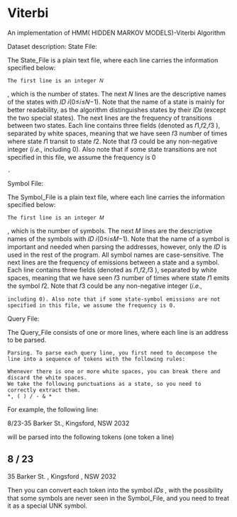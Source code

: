 # Viterbi
An implementation of HMM( HIDDEN MARKOV MODELS)-Viterbi Algorithm

Dataset description:
State File:

The State_File is a plain text file, where each line carries the information specified below:

    The first line is an integer 𝑁

, which is the number of states.
The next 𝑁
lines are the descriptive names of the states with 𝐼𝐷 𝑖(0≤𝑖≤𝑁−1). Note that the name of a state is mainly for better readability, as the algorithm distinguishes states by their 𝐼𝐷𝑠
(except the two special states).
The next lines are the frequency of transitions between two states. Each line contains three fields (denoted as 𝑓1,𝑓2,𝑓3
), separated by white spaces, meaning that we have seen 𝑓3 number of times where state 𝑓1 transit to state 𝑓2. Note that 𝑓3 could be any non-negative integer (𝑖.𝑒., including 0). Also note that if some state transitions are not specified in this file, we assume the frequency is 0

    .

Symbol File:

The Symbol_File is a plain text file, where each line carries the information specified below:

    The first line is an integer 𝑀

, which is the number of symbols.
The next 𝑀
lines are the descriptive names of the symbols with 𝐼𝐷 𝑖(0≤𝑖≤𝑀−1). Note that the name of a symbol is important and needed when parsing the addresses, however, only the 𝐼𝐷
is used in the rest of the program. All symbol names are case-sensitive.
The next lines are the frequency of emissions between a state and a symbol. Each line contains three fields (denoted as 𝑓1,𝑓2,𝑓3
), separated by white spaces, meaning that we have seen 𝑓3 number of times where state 𝑓1 emits the symbol 𝑓2. Note that 𝑓3 could be any non-negative integer (𝑖.𝑒.,

    including 0). Also note that if some state-symbol emissions are not specified in this file, we assume the frequency is 0.

Query File:

The Query_File consists of one or more lines, where each line is an address to be parsed.

    Parsing. To parse each query line, you first need to decompose the line into a sequence of tokens with the following rules:

    Whenever there is one or more white spaces, you can break there and discard the white spaces.
    We take the following punctuations as a state, so you need to correctly extract them.
    *, ( ) / - & *

For example, the following line:

8/23-35 Barker St., Kingsford, NSW 2032

will be parsed into the following tokens (one token a line)

8
/
23
-
35
Barker
St.
,
Kingsford
,
NSW
2032

Then you can convert each token into the symbol 𝐼𝐷𝑠
, with the possibility that some symbols are never seen in the Symbol_File, and you need to treat it as a special UNK symbol.
